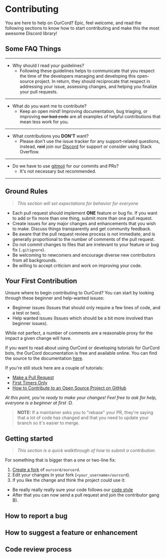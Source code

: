 # Contributing
You are here to help on OurCord? Epic, feel welcome, and read the following sections to know how to start contributing and make this the most awesome Discord library!


## Some FAQ Things

----

- Why should I read your guidelines?
  - Following these guidelines helps to communicate that you respect the time of the developers managing and developing this open-source project. In return, they should reciprocate that respect in addressing your issue, assessing changes, and helping you finalize your pull requests.

---- 



- What do you want me to contribute?
  - Keep an open mind! Improving documentation, bug triaging, or improving ~~our bad code~~ are all examples of helpful contributions that mean less work for you.

---- 



- What contributions you __DON'T__ want?
  - Please don't use the issue tracker for any support-related questions, instead, ~~raid~~ join our [Discord](https://discord.gg/3yDQKDXXdk "Discord Invite- Our Palce") for support or consider using Stack Overflow.
----

- Do we have to use [gitmoji](https://gitmoji.dev/ "Gitmoji") for our commits and PRs?
  - It's not necessary but recommended. 

----

## Ground Rules
> _This section will set expectations for behavior for everyone_

* Each pull request should implement __ONE__ feature or bug fix. If you want to add or fix more than one thing, submit more than one pull request.
* Create issues for any major changes and enhancements that you wish to make. Discuss things transparently and get community feedback.
* Be aware that the pull request review process is not immediate, and is generally proportional to the number of comments of the pull request.
* Do not commit changes to files that are irrelevant to your feature or bug fix (`.gitignore`).
* Be welcoming to newcomers and encourage diverse new contributors from all backgrounds.
* Be willing to accept criticism and work on improving your code.


## Your First Contribution

Unsure where to begin contributing to OurCord? You can start by looking through these beginner and help-wanted issues:

* Beginner issues (Issues that should only require a few lines of code, and a test or two).
* Help wanted issues (Issues which should be a bit more involved than beginner issues).


While not perfect, a number of comments are a reasonable proxy for the impact a given change will have.

If you want to read about using OurCord or developing tutorials for OurCord bots, the OurCord documentation is free and available online. You can find the source to the documentation [here](https://ourcord.js.org "OurCord Documentation").

If you're still stuck here are a couple of tutorials: 

* [Make a Pull Request](http://makeapullrequest.com/ "Make a Pull Request") 
* [First Timers Only](http://www.firsttimersonly.com/ "First Timers Only")
* [How to Contribute to an Open Source Project on GitHub](https://egghead.io/series/how-to-contribute-to-an-open-source-project-on-github "How to Contribute to an Open Source Project on GitHub")


_At this point, you're ready to make your changes! Feel free to ask for help, everyone is a beginner at first :D._

> __NOTE:__ If a maintainer asks you to "rebase" your PR, they're saying that a lot of code has changed and that you need to update your branch so it's easier to merge.


## Getting started
> _This section is a quick walkthrough of how to submit a contribution._

For something that is bigger than a one or two-line fix:
1. [Create a fork](https://help.github.com/forking/) of `ourcord/ourcord`.
2. Edit your changes in your fork (`<your_username>/ourcord`).
3. If you like the change and think the project could use it:
  * Be really really really sure your code follows our [code style]()
  * After that you can now send a pull request and join the contributor gang B).
  
## How to report a bug


## How to suggest a feature or enhancement


## Code review process
